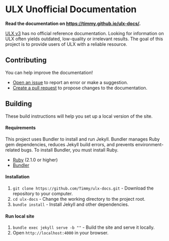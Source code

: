 # ULX Unofficial Documentation

**Read the documentation on https://timmy.github.io/ulx-docs/.**

[ULX v3](https://github.com/teamulysses/ulx) has no official reference documentation. Looking for information on ULX often yields outdated, low-quality or irrelevant results. The goal of this project is to provide users of ULX with a reliable resource.

## Contributing

You can help improve the documentation!

- [Open an issue](https://github.com/Timmy/ulx-docs/issues/new) to report an error or make a suggestion.
- [Create a pull request](https://github.com/Timmy/ulx-docs/issues/new) to propose changes to the documentation.

## Building

These build instructions will help you set up a local version of the site.

#### Requirements

This project uses Bundler to install and run Jekyll. Bundler manages Ruby gem dependencies, reduces Jekyll build errors, and prevents environment-related bugs. To install Bundler, you must install Ruby.

- [Ruby](https://www.ruby-lang.org) (2.1.0 or higher)
- [Bundler](https://bundler.io)

#### Installation

1. `git clone https://github.com/Timmy/ulx-docs.git` - Download the repository to your computer.
1. `cd ulx-docs` - Change the working directory to the project root.
1. `bundle install` - Install Jekyll and other dependencies.

#### Run local site

1. `bundle exec jekyll serve -b ""` - Build the site and serve it locally.
1. Open `http://localhost:4000` in your browser.
